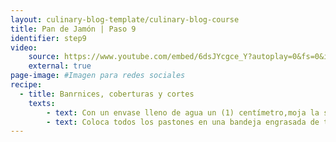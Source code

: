 ```yaml
---
layout: culinary-blog-template/culinary-blog-course
title: Pan de Jamón | Paso 9
identifier: step9
video: 
    source: https://www.youtube.com/embed/6dsJYcgce_Y?autoplay=0&fs=0&iv_load_policy=3&showinfo=0&rel=0&cc_load_policy=0&start=0&end=0&origin=https://youtubeembedcode.com
    external: true
page-image: #Imagen para redes sociales
recipe:
  - title: Banrnices, coberturas y cortes
    texts:
        - text: Con un envase lleno de agua un (1) centímetro,moja la superficie de cada pastón y en otro recipiente lleno de azúcar dos (2) centímetros coloca el pastón lleno de agua para crear la corteza de azúcar.
        - text: Coloca todos los pastones en una bandeja engrasada de tres en tres separados medio centímetro uno de otro de cada lado. En la fermentación se pegarán y crecerán hacia arriba.
---
```

